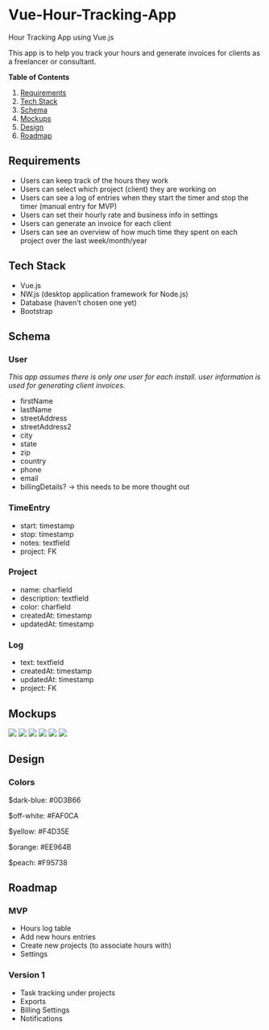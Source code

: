 # Vue-Hour-Tracking-App
 Hour Tracking App using Vue.js

This app is to help you track your hours and generate invoices for clients as a freelancer or consultant.

**Table of Contents**

1. [Requirements](#requirements)
1. [Tech Stack](#tech-stack)
1. [Schema](#schema)
1. [Mockups](#mockups)
1. [Design](#design)
1. [Roadmap](#roadmap)

## Requirements

* Users can keep track of the hours they work
* Users can select which project (client) they are working on
* Users can see a log of entries when they start the timer and stop the timer (manual entry for MVP)
* Users can set their hourly rate and business info in settings
* Users can generate an invoice for each client
* Users can see an overview of how much time they spent on each project over the last week/month/year

## Tech Stack

* Vue.js
* NW.js (desktop application framework for Node.js)
* Database (haven't chosen one yet)
* Bootstrap

## Schema

### User

*This app assumes there is only one user for each install. user information is used for generating client invoices.*

* firstName
* lastName
* streetAddress
* streetAddress2
* city
* state
* zip
* country
* phone
* email
* billingDetails? -> this needs to be more thought out

### TimeEntry

* start: timestamp
* stop: timestamp
* notes: textfield
* project: FK

### Project

* name: charfield
* description: textfield
* color: charfield
* createdAt: timestamp
* updatedAt: timestamp

### Log

* text: textfield
* createdAt: timestamp
* updatedAt: timestamp
* project: FK

## Mockups

<img src="mockups/Hours Log.png">
<img src="mockups/Drawer Menu.png">
<img src="mockups/Projects Page.png">
<img src="mockups/Project Page.png">
<img src="mockups/Export Page.png">
<img src="mockups/Settings.png">

## Design

### Colors

$dark-blue: #0D3B66

$off-white: #FAF0CA

$yellow: #F4D35E

$orange: #EE964B

$peach: #F95738

## Roadmap

### MVP

* Hours log table
* Add new hours entries
* Create new projects (to associate hours with)
* Settings

### Version 1

* Task tracking under projects
* Exports
* Billing Settings
* Notifications
